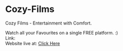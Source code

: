 # Cozy-Films
Cozy Films - Entertainment with Comfort.

Watch all your Favourites on a single FREE platform. :)
<br>
Link:
<br>
Website live at: <a href="https://iamjatin-g.github.io/Cozy-Films/">Click Here</a>
